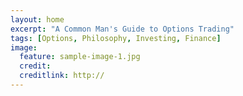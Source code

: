 ```yaml
---
layout: home
excerpt: "A Common Man's Guide to Options Trading"
tags: [Options, Philosophy, Investing, Finance]
image:
  feature: sample-image-1.jpg
  credit: 
  creditlink: http://
---
```

